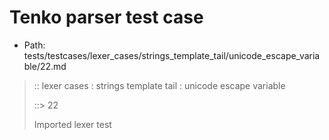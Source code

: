# Tenko parser test case

- Path: tests/testcases/lexer_cases/strings_template_tail/unicode_escape_variable/22.md

> :: lexer cases : strings template tail : unicode escape variable
>
> ::> 22
>
> Imported lexer test
>
> <template tail> incomplete long unicode escapes in unclosed string

## FAIL

## Input

`````js
`${"-->"}\u{1234
`````

## Output

_Note: the whole output block is auto-generated. Manual changes will be overwritten!_

Below follow outputs in four parsing modes: sloppy mode, strict mode script goal, module goal, web compat mode (always sloppy).

Note that the output parts are auto-generated by the test runner to reflect actual result.

### Sloppy mode

Parsed with script goal and as if the code did not start with strict mode header.

`````
throws: Lexer error!
    Unclosed template literal

`${"-->"}\u{1234
        ^^^^^^^^------- error
`````

### Strict mode

Parsed with script goal but as if it was starting with `"use strict"` at the top.

_Output same as sloppy mode._

### Module goal

Parsed with the module goal.

_Output same as sloppy mode._

### Web compat mode

Parsed in sloppy script mode but with the web compat flag enabled.

_Output same as sloppy mode._
